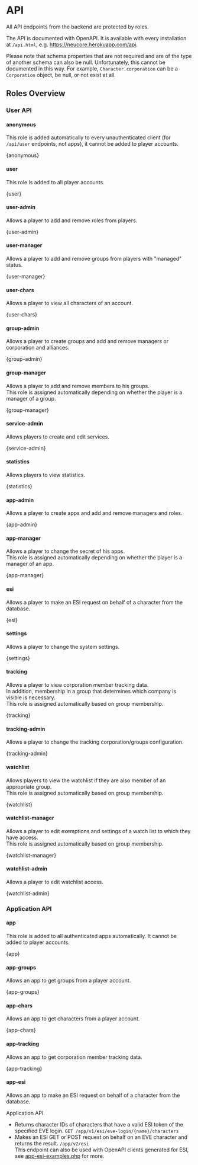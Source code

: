 # API

All API endpoints from the backend are protected by roles.

The API is documented with OpenAPI. It is available with every installation at `/api.html`, e.g.
https://neucore.herokuapp.com/api.

Please note that schema properties that are not required and are of the type of another schema can
also be null. Unfortunately, this cannot be documented in this way. For example, `Character.corporation`
can be a `Corporation` object, be null, or not exist at all.

## Roles Overview

<!-- toc -->

### User API

#### anonymous

This role is added automatically to every unauthenticated client (for `/api/user` endpoints, not apps),
it cannot be added to player accounts.

{anonymous}

#### user

This role is added to all player accounts.

{user}

#### user-admin

Allows a player to add and remove roles from players.

{user-admin}

#### user-manager

Allows a player to add and remove groups from players with "managed" status.

{user-manager}

#### user-chars

Allows a player to view all characters of an account.

{user-chars}

#### group-admin

Allows a player to create groups and add and remove managers or corporation and alliances.

{group-admin}

#### group-manager

Allows a player to add and remove members to his groups.  
This role is assigned automatically depending on whether the player is a manager of a group.

{group-manager}

#### service-admin

Allows players to create and edit services.

{service-admin}

#### statistics

Allows players to view statistics.

{statistics}

#### app-admin

Allows a player to create apps and add and remove managers and roles.

{app-admin}

#### app-manager

Allows a player to change the secret of his apps.  
This role is assigned automatically depending on whether the player is a manager of an app.

{app-manager}

#### esi

Allows a player to make an ESI request on behalf of a character from the database.

{esi}

#### settings

Allows a player to change the system settings.

{settings}

#### tracking

Allows a player to view corporation member tracking data.  
In addition, membership in a group that determines which company is visible is necessary.  
This role is assigned automatically based on group membership.

{tracking}

#### tracking-admin

Allows a player to change the tracking corporation/groups configuration.

{tracking-admin}

#### watchlist

Allows players to view the watchlist if they are also member of an appropriate group.  
This role is assigned automatically based on group membership.

{watchlist}

#### watchlist-manager

Allows a player to edit exemptions and settings of a watch list to which they have access.  
This role is assigned automatically based on group membership.

{watchlist-manager}

#### watchlist-admin

Allows a player to edit watchlist access.

{watchlist-admin}

### Application API

#### app

This role is added to all authenticated apps automatically. It
cannot be added to player accounts.

{app}

#### app-groups

Allows an app to get groups from a player account.

{app-groups}

#### app-chars

Allows an app to get characters from a player account.

{app-chars}

#### app-tracking

Allows an app to get corporation member tracking data.

{app-tracking}

#### app-esi

Allows an app to make an ESI request on behalf of a character from the database.

Application API
- Returns character IDs of characters that have a valid ESI token of the specified EVE login.
  `GET /app/v1/esi/eve-login/{name}/characters`
- Makes an ESI GET or POST request on behalf on an EVE character and returns the result. `/app/v2/esi`  
  This endpoint can also be used with OpenAPI clients generated for ESI,
  see [app-esi-examples.php](app-esi-examples.php) for more.
